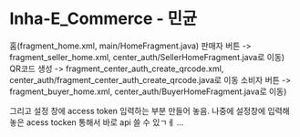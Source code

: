 # Inha-E_Commerce - 민균

홈(fragment_home.xml, main/HomeFragment.java)
  판매자 버튼 -> fragment_seller_home.xml, center_auth/SellerHomeFragment.java로 이동)
     QR코드 생성 -> fragment_center_auth_create_qrcode.xml, center_auth/fragment_center_auth_create_qrcode.java로 이동
  소비자 버튼 -> fragment_buyer_home.xml, center_auth/BuyerHomeFragment.java로 이동)
  
  
그리고 설정 창에 access token 입력하는 부분 만들어 놓음.
나중에 설정창에 입력해놓은 acess tocken 통해서 바로 api 쓸 수 있ㄱㅔ ... 
  
